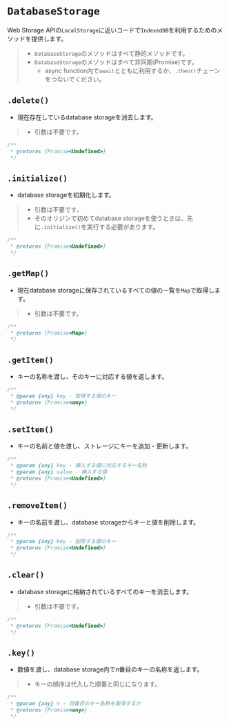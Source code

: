 # `DatabaseStorage`

Web Storage APIの`LocalStorage`に近いコードで`IndexedDB`を利用するためのメソッドを提供します。

> - `DatabaseStorage`のメソッドはすべて静的メソッドです。
> - `DatabaseStorage`のメソッドはすべて非同期(Promise)です。
>     - async function内で`await`とともに利用するか、`.then()`チェーンをつないでください。

## `.delete()`

- 現在存在しているdatabase storageを消去します。

> - 引数は不要です。

```js
/**
 * @returns {Promise<Undefined>}
 */
```

## `.initialize()`

- database storageを初期化します。

> - 引数は不要です。
> - そのオリジンで初めてdatabase storageを使うときは、先に`.initialize()`を実行する必要があります。

```js
/**
 * @returns {Promise<Undefined>}
 */
```

## `.getMap()`

- 現在database storageに保存されているすべての値の一覧を`Map`で取得します。

> - 引数は不要です。

```js
/**
 * @returns {Promise<Map>}
 */
```

## `.getItem()`

- キーの名称を渡し、そのキーに対応する値を返します。

```js
/**
 * @param {any} key - 取得する値のキー
 * @returns {Promise<any>}
 */
```

## `.setItem()`

- キーの名前と値を渡し、ストレージにキーを追加・更新します。

```js
/**
 * @param {any} key - 挿入する値に対応するキー名称
 * @param {any} value - 挿入する値
 * @returns {Promise<Undefined>}
 */
```

## `.removeItem()`

- キーの名前を渡し、database storageからキーと値を削除します。

```js
/**
 * @param {any} key - 削除する値のキー
 * @returns {Promise<Undefined>}
 */
```

## `.clear()`

- database storageに格納されているすべてのキーを消去します。

> - 引数は不要です。

```js
/**
 * @returns {Promise<Undefined>}
 */
```

## `.key()`

- 数値を渡し、database storage内でn番目のキーの名称を返します。

> - キーの順序は代入した順番と同じになります。

```js
/**
 * @param {any} n - 何番目のキー名称を取得するか
 * @returns {Promise<any>}
 */
```